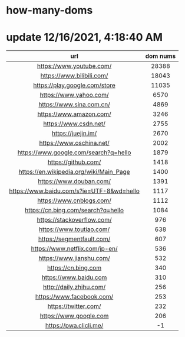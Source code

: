 # how-many-doms

# update 12/16/2021, 4:18:40 AM

url | dom nums
:-: | :-:
https://www.youtube.com/ | 28388
https://www.bilibili.com/ | 18043
https://play.google.com/store | 11035
https://www.yahoo.com/ | 6570
https://www.sina.com.cn/ | 4869
https://www.amazon.com/ | 3246
https://www.csdn.net/ | 2755
https://juejin.im/ | 2670
https://www.oschina.net/ | 2002
https://www.google.com/search?q=hello | 1879
https://github.com/ | 1418
https://en.wikipedia.org/wiki/Main_Page | 1400
https://www.douban.com/ | 1391
https://www.baidu.com/s?ie=UTF-8&wd=hello | 1117
https://www.cnblogs.com/ | 1112
https://cn.bing.com/search?q=hello | 1084
https://stackoverflow.com/ | 976
https://www.toutiao.com/ | 638
https://segmentfault.com/ | 607
https://www.netflix.com/jp-en/ | 536
https://www.jianshu.com/ | 532
https://cn.bing.com | 340
https://www.baidu.com | 310
http://daily.zhihu.com/ | 256
https://www.facebook.com/ | 253
https://twitter.com/ | 232
https://www.google.com | 206
https://pwa.clicli.me/ | -1
